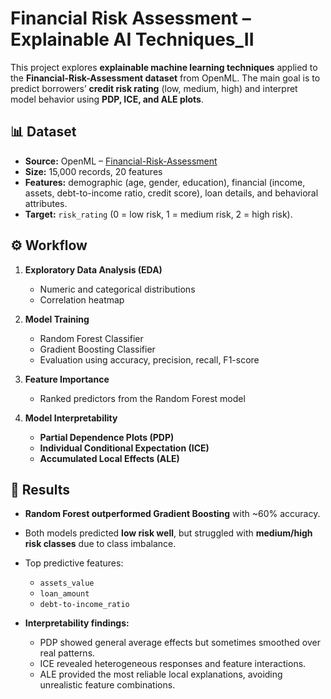 # Financial Risk Assessment – Explainable AI Techniques_II

This project explores **explainable machine learning techniques** applied to the **Financial-Risk-Assessment dataset** from OpenML. The main goal is to predict borrowers’ **credit risk rating** (low, medium, high) and interpret model behavior using **PDP, ICE, and ALE plots**.

## 📊 Dataset

* **Source:** OpenML – [Financial-Risk-Assessment](https://www.openml.org/search?type=data&status=active&id=46481)
* **Size:** 15,000 records, 20 features
* **Features:** demographic (age, gender, education), financial (income, assets, debt-to-income ratio, credit score), loan details, and behavioral attributes.
* **Target:** `risk_rating` (0 = low risk, 1 = medium risk, 2 = high risk).

## ⚙️ Workflow

1. **Exploratory Data Analysis (EDA)**

   * Numeric and categorical distributions
   * Correlation heatmap

2. **Model Training**

   * Random Forest Classifier
   * Gradient Boosting Classifier
   * Evaluation using accuracy, precision, recall, F1-score

3. **Feature Importance**

   * Ranked predictors from the Random Forest model

4. **Model Interpretability**

   * **Partial Dependence Plots (PDP)**
   * **Individual Conditional Expectation (ICE)**
   * **Accumulated Local Effects (ALE)**
  

## 🧾 Results

* **Random Forest outperformed Gradient Boosting** with ~60% accuracy.
* Both models predicted **low risk well**, but struggled with **medium/high risk classes** due to class imbalance.
* Top predictive features:

  * `assets_value`
  * `loan_amount`
  * `debt-to-income_ratio`
    
* **Interpretability findings:**

  * PDP showed general average effects but sometimes smoothed over real patterns.
  * ICE revealed heterogeneous responses and feature interactions.
  * ALE provided the most reliable local explanations, avoiding unrealistic feature combinations.


